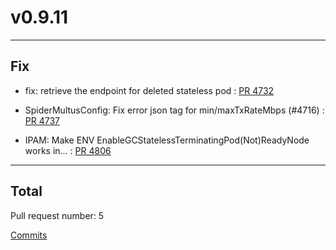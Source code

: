 
# v0.9.11

***

## Fix

* fix: retrieve the endpoint for deleted stateless pod : [PR 4732](https://github.com/spidernet-io/spiderpool/pull/4732)

* SpiderMultusConfig: Fix error json tag for min/maxTxRateMbps (#4716) : [PR 4737](https://github.com/spidernet-io/spiderpool/pull/4737)

* IPAM: Make ENV EnableGCStatelessTerminatingPod(Not)ReadyNode works in… : [PR 4806](https://github.com/spidernet-io/spiderpool/pull/4806)



***

## Total 

Pull request number: 5

[ Commits ](https://github.com/spidernet-io/spiderpool/compare/v0.9.10...v0.9.11)
